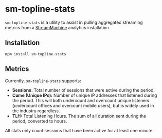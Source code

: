 # sm-topline-stats

`sm-topline-stats` is a utility to assist in pulling aggregated streaming metrics from a [StreamMachine](https://github.com/StreamMachine/StreamMachine) analytics installation.

## Installation

`npm install sm-topline-stats`

## Metrics

Currently, `sm-topline-stats` supports:

* __Sessions:__ Total number of sessions that were active during the period.
* __Cume (Unique IPs):__ Number of unique IP addresses that listened during the period. This will both undercount and overcount unique listeners (undercount offices and overcount mobile users), but is widely used in the industry regardless.
* __TLH:__ Total Listening Hours. The sum of all duration sent during the period, converted to hours.

All stats only count sessions that have been active for at least one minute.